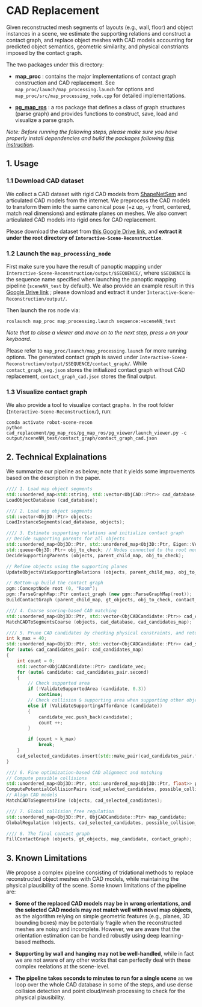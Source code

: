# CAD Replacement

Given reconstructed mesh segments of layouts (e.g., wall, floor) and object instances in a scene, we estimate the supporting relations and construct a contact graph, and replace object meshes with CAD models accounting for predicted object semantics, geometric similarity, and physical constriants imposed by the contact graph. 

The two packages under this directory:

- **map_proc** : contains the major implementations of contact graph construction and CAD replacement. See `map_proc/launch/map_processing.launch` for options and `map_proc/src/map_processing_node.cpp` for detailed implementations.

- [**pg_map_ros**](pg_map_ros/pg_map_ros/) : a ros package that defines a class of graph structures (parse graph) and provides functions to construct, save, load and visualize a parse graph.

*Note: Before running the following steps, please make sure you have properly install dependencies and build the packages following [this instruction](../assets/INSTALL.md).*


## 1. Usage

### 1.1 Download CAD dataset

We collect a CAD dataset with rigid CAD models from [ShapeNetSem](https://shapenet.org/) and articulated CAD models from the internet. We preprocess the CAD models to transform them into the same canonical pose (+z up, -y front, centered, match real dimensions) and estimate planes on meshes. We also convert articulated CAD models into rigid ones for CAD replacement.

Please download the dataset from [this Google Drive link](https://drive.google.com/file/d/1nTurJUiYkJCNZ660AtIk8YPQp6svR1su/view?usp=sharing), and **extract it under the root directory of `Interactive-Scene-Reconstruction`**.


### 1.2 Launch the `map_processing_node`

First make sure you have the result of panoptic mapping under `Interactive-Scene-Reconstruction/output/$SEQUENCE/`, where `$SEQUENCE` is the sequence name specified when launching the panoptic mapping pipeline (`sceneNN_test` by default). We also provide an example result in this [Google Drive link](https://drive.google.com/file/d/1P2fgpqfWpkhg-CFKS3YpXGP70aKf9tTe/view?usp=sharing) ; please download and extract it under `Interactive-Scene-Reconstruction/output/`.

Then launch the ros node via:

``` shell
roslaunch map_proc map_processing.launch sequence:=sceneNN_test
```

*Note that to close a viewer and move on to the next step, press `a` on your keyboard*.

Please refer to `map_proc/launch/map_processing.launch` for more running options. The generated contact graph is saved under `Interactive-Scene-Reconstruction/output/$SEQUENCE/contact_graph/`. While `contact_graph_seg.json` stores the initialized contact graph without CAD replacement, `contact_graph_cad.json` stores the final output.

### 1.3 Visualize contact graph

We also provide a tool to visualize contact graphs. In the root folder (`Interactive-Scene-Reconstruction/`), run:

``` shell
conda activate robot-scene-recon
python cad_replacement/pg_map_ros/pg_map_ros/pg_viewer/launch_viewer.py -c output/sceneNN_test/contact_graph/contact_graph_cad.json
```


## 2. Technical Explainations

We summarize our pipeline as below; note that it yields some improvements based on the description in the paper.

```c++
//// 1. Load map object segments
std::unordered_map<std::string, std::vector<ObjCAD::Ptr>> cad_database;
LoadObjectDatabase (cad_database);

//// 2. Load map object segments
std::vector<Obj3D::Ptr> objects;
LoadInstanceSegments(cad_database, objects);

//// 3. Estimate supporting relations and initialize contact graph
// Decide supporting parents for all objects
std::unordered_map<Obj3D::Ptr, std::unordered_map<Obj3D::Ptr, Eigen::Vector4f>> parent_child_map;
std::queue<Obj3D::Ptr> obj_to_check; // Nodes connected to the root node in the contact graph
DecideSupportingParents (objects, parent_child_map, obj_to_check);

// Refine objects using the supporting planes
UpdateObjectsViaSupportingRelations (objects, parent_child_map, obj_to_check);

// Bottom-up build the contact graph
pgm::ConceptNode root (0, "Room");
pgm::ParseGraphMap::Ptr contact_graph (new pgm::ParseGraphMap(root));
BuildContactGraph (parent_child_map, gt_objects, obj_to_check, contact_graph);

//// 4. Coarse scoring-based CAD matching
std::unordered_map<Obj3D::Ptr, std::vector<ObjCADCandidate::Ptr>> cad_candidates_map;
MatchCADToSegmentsCoarse (objects, cad_database, cad_candidates_map);

//// 5. Prune CAD candidates by checking physical constraints, and return k best candidates for each map object
int k_max = 40;
std::unordered_map<Obj3D::Ptr, std::vector<ObjCADCandidate::Ptr>> cad_selected_candidates;
for (auto& cad_candidates_pair: cad_candidates_map)
{    
    int count = 0; 
    std::vector<ObjCADCandidate::Ptr> candidate_vec;
    for (auto& candidate: cad_candidates_pair.second)
    {           
        // Check supported area
        if (!ValidateSupportedArea (candidate, 0.3))
            continue;
        // Check collision & supporting area when supporting other objects
        else if (ValidateSupportingAffordance (candidate))
        {
            candidate_vec.push_back(candidate);
            count ++;                
        }

        if (count > k_max)
            break;
    }
    cad_selected_candidates.insert(std::make_pair(cad_candidates_pair.first, candidate_vec));
}

//// 6. Fine optimization-based CAD alignment and matching
// Compute possible collisions
std::unordered_map<Obj3D::Ptr, std::unordered_map<Obj3D::Ptr, float>> possible_collision_map;
ComputePotentialCollisionPairs (cad_selected_candidates, possible_collision_map);
// Align CAD models
MatchCADToSegmentsFine (objects, cad_selected_candidates);

//// 7. Global collision_free regulation
std::unordered_map<Obj3D::Ptr, ObjCADCandidate::Ptr> map_candidate;
GlobalRegulation (objects, cad_selected_candidates, possible_collision_map, map_candidate);

//// 8. The final contact graph
FillContactGraph (objects, gt_objects, map_candidate, contact_graph);
```


## 3. Known Limitations

We propose a complex pipeline consisting of tridational methods to replace reconstructed object meshes with CAD models, while maintaining the physical plausibility of the scene. Some known limitations of the pipeline are:

- **Some of the replaced CAD models may be in wrong orientations, and the selected CAD models may not match well with novel map objects**, as the algorithm relying on simple geometric features (e.g., planes, 3D bounding boxes) may be potentially fragile when the reconstructed meshes are noisy and incomplete. However, we are aware that the orientation estimation can be handled robustly using deep learning-based methods.

- **Supporting by wall and hanging may not be well-handled**, while in fact we are not aware of any other works that can perfectly deal with these complex reelations at the scene-level.

- **The pipeline takes seconds to minutes to run for a single scene** as we loop over the whole CAD database in some of the steps, and use dense collision detection and point cloud/mesh processing to check for the physical plausibility.

